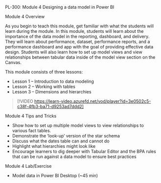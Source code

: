 

PL-300: Module 4 Designing a data model in Power BI 

Module 4 Overview 

As you begin to teach this module, get familiar with what the students will learn during the module. In this module, students will learn about the importance of the data model in the reporting, dashboard, and delivery. They will learn about performance, dataset, performance reports, and a performance dashboard and app with the goal of providing effective data design. Students will also learn how to set up model views and view relationships between tabular data inside of the model view section on the Canvas. 

This module consists of three lessons: 

- Lesson 1 – Introduction to data modeling 
- Lesson 2 – Working with tables 
- Lesson 3 – Dimensions and hierarchies 

> [!VIDEO https://learn-video.azurefd.net/vod/player?id=3e0502c5-c38f-4fb3-ba71-d9253ad7ddd2]

Module 4 Tips and Tricks 

- Show how to set up multiple model views to view relationships to various fact tables.  
- Demonstrate the ‘look-up’ version of the star schema  
- Discuss what the dates table can and cannot do 
- Highlight what hierarchies might look like 
- Encourage learners to dig deeper with Tabular Editor and the BPA rules that can be run against a data model to ensure best practices 

Module 4 Lab/Exercise 

- Model data in Power BI Desktop (~45 min) 
